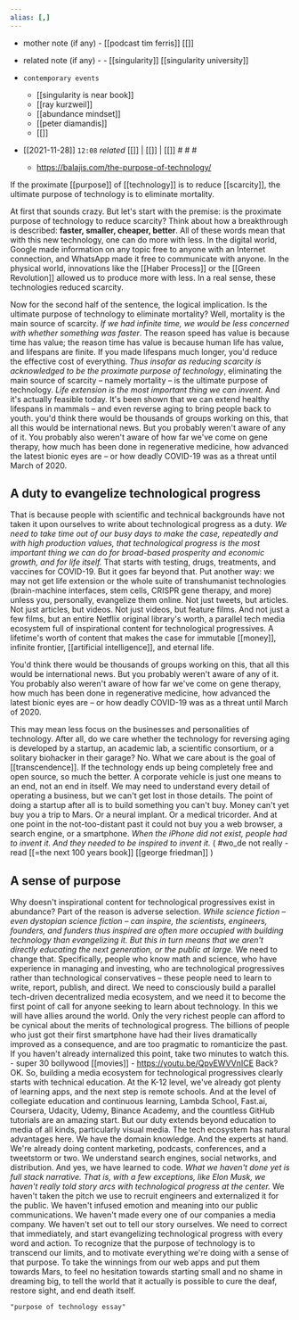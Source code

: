 ```yaml
---
alias: [,]
---
```

- mother note (if any)
		- [[podcast tim ferris]] [[]]
- related note (if any) -
		- [[singularity]] [[singularity university]]
- `contemporary events`
	- [[singularity is near book]]
	- [[ray kurzweil]]
	- [[abundance mindset]]
	- [[peter diamandis]]
	- [[]]

- [[2021-11-28]]  `12:08` _related_ [[]] | [[]] | [[]] # # #
	- https://balajis.com/the-purpose-of-technology/

If the proximate [[purpose]] of [[technology]] is to reduce [[scarcity]], the ultimate purpose of technology is to eliminate mortality.

At first that sounds crazy. But let's start with the premise: is the proximate purpose of technology to reduce scarcity? Think about how a breakthrough is described: **faster, smaller, cheaper, better**. All of these words mean that with this new technology, one can do more with less. In the digital world, Google made information on any topic free to anyone with an Internet connection, and WhatsApp made it free to communicate with anyone. In the physical world, innovations like the [[Haber Process]] or the [[Green Revolution]] allowed us to produce more with less. In a real sense, these technologies reduced scarcity.

Now for the second half of the sentence, the logical implication. Is the ultimate purpose of technology to eliminate mortality? Well, mortality is the main source of scarcity. _If we had infinite time, we would be less concerned with whether something was faster_. The reason speed has value is because time has value; the reason time has value is because human life has value, and lifespans are finite. If you made lifespans much longer, you'd reduce the effective cost of everything. _Thus insofar as reducing scarcity is acknowledged to be the proximate purpose of technology_, eliminating the main source of scarcity – namely mortality – is the ultimate purpose of technology. _Life extension is the most important thing we can invent._
And it's actually feasible today. It's been shown that we can extend healthy lifespans in mammals – and even reverse aging to bring people back to youth.
you'd think there would be thousands of groups working on this, that all this would be international news. But you probably weren't aware of any of it. You probably also weren't aware of how far we've come on gene therapy, how much has been done in regenerative medicine, how advanced the latest bionic eyes are – or how deadly COVID-19 was as a threat until March of 2020.
## A duty to evangelize technological progress
That is because people with scientific and technical backgrounds have not taken it upon ourselves to write about technological progress as a duty. _We need to take time out of our busy days to make the case, repeatedly and with high production values, that technological progress is the most important thing we can do for broad-based prosperity and economic growth, and for life itself._
That starts with testing, drugs, treatments, and vaccines for COVID-19. But it goes far beyond that. Put another way: we may not get life extension or the whole suite of transhumanist technologies (brain-machine interfaces, stem cells, CRISPR gene therapy, and more) unless you, personally, evangelize them online. Not just tweets, but articles. Not just articles, but videos. Not just videos, but feature films. And not just a few films, but an entire Netflix original library's worth, a parallel tech media ecosystem full of inspirational content for technological progressives. A lifetime's worth of content that makes the case for immutable [[money]], infinite frontier, [[artificial intelligence]], and eternal life.

You'd think there would be thousands of groups working on this, that all this would be international news. But you probably weren't aware of any of it. You probably also weren't aware of how far we've come on gene therapy, how much has been done in regenerative medicine, how advanced the latest bionic eyes are – or how deadly COVID-19 was as a threat until March of 2020.

This may mean less focus on the businesses and personalities of technology. After all, do we care whether the technology for reversing aging is developed by a startup, an academic lab, a scientific consortium, or a solitary biohacker in their garage? No. What we care about is the goal of [[transcendence]]. If the technology ends up being completely free and open source, so much the better. A corporate vehicle is just one means to an end, not an end in itself. We may need to understand every detail of operating a business, but we can't get lost in those details.
The point of doing a startup after all is to build something you can't buy. Money can't yet buy you a trip to Mars. Or a neural implant. Or a medical tricorder. And at one point in the not-too-distant past it could not buy you a web browser, a search engine, or a smartphone. _When the iPhone did not exist, people had to invent it. And they needed to be inspired to invent it._ ( #wo_de not really - read [[=the next 100 years book]] [[george friedman]] )
## A sense of purpose
Why doesn't inspirational content for technological progressives exist in abundance? Part of the reason is adverse selection. _While science fiction – even dystopian science fiction – can inspire, the scientists, engineers, founders, and funders thus inspired are often more occupied with building technology than evangelizing it. But this in turn means that we aren't directly educating the next generation, or the public at large._
We need to change that. Specifically, people who know math and science, who have experience in managing and investing, who are technological progressives rather than technological conservatives – these people need to learn to write, report, publish, and direct. We need to consciously build a parallel tech-driven decentralized media ecosystem, and we need it to become the first point of call for anyone seeking to learn about technology.
In this we will have allies around the world. Only the very richest people can afford to be cynical about the merits of technological progress. The billions of people who just got their first smartphone have had their lives dramatically improved as a consequence, and are too pragmatic to romanticize the past. If you haven't already internalized this point, take two minutes to watch this.
		- super 30 bollywood [[movies]] - https://youtu.be/QpvEWVVnICE
Back? OK. So, building a media ecosystem for technological progressives clearly starts with technical education. At the K-12 level, we've already got plenty of learning apps, and the next step is remote schools. And at the level of collegiate education and continuous learning,
	Lambda School,
	Fast.ai,
	Coursera,
	Udacity,
	Udemy,
	Binance Academy,
	and the countless GitHub tutorials
are an amazing start. But our duty extends beyond education to media of all kinds, particularly visual media.
The tech ecosystem has natural advantages here. We have the domain knowledge. And the experts at hand. We're already doing content marketing, podcasts, conferences, and a tweetstorm or two. We understand search engines, social networks, and distribution. And yes, we have learned to code.
_What we haven't done yet is full stack narrative. That is, with a few exceptions, like Elon Musk, we haven't really told story arcs with technological progress at the center._ We haven't taken the pitch we use to recruit engineers and externalized it for the public. We haven't infused emotion and meaning into our public communications. We haven't made every one of our companies a media company. We haven't set out to tell our story ourselves.
We need to correct that immediately, and start evangelizing technological progress with every word and action. To recognize that the purpose of technology is to transcend our limits, and to motivate everything we're doing with a sense of that purpose. To take the winnings from our web apps and put them towards Mars, to feel no hesitation towards starting small and no shame in dreaming big, to tell the world that it actually is possible to cure the deaf, restore sight, and end death itself.


```query
"purpose of technology essay"
```